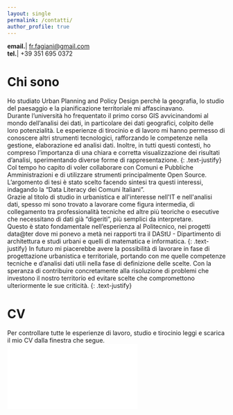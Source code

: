 ```yaml
---
layout: single
permalink: /contatti/
author_profile: true
---
```


**email.**| fr.fagiani@gmail.com  
**tel.**| +39 351 695 0372

# Chi sono
Ho studiato Urban Planning and Policy Design perchè la geografia, lo studio del paesaggio e la pianificazione territoriale mi affascinavano.  
Durante l’università ho frequentato il primo corso GIS avvicinandomi al mondo dell’analisi dei dati, in particolare dei dati geografici, colpito delle loro potenzialità.
Le esperienze di tirocinio e di lavoro mi hanno permesso di conoscere altri strumenti tecnologici, rafforzando le competenze nella gestione, elaborazione ed analisi dati. Inoltre, in tutti questi contesti, ho compreso l’importanza di una chiara e corretta visualizzazione dei risultati d’analisi, sperimentando diverse forme di rappresentazione.
{: .text-justify}
Col tempo ho capito di voler collaborare con Comuni e Pubbliche Amministrazioni e di utilizzare strumenti principalmente Open Source. L’argomento di tesi è stato scelto facendo sintesi tra questi interessi, indagando la “Data Literacy dei Comuni Italiani”.  
Grazie al titolo di studio in urbanistica e all'interesse nell'IT e nell'analisi dati, spesso mi sono trovato a lavorare come figura intermedia, di collegamento tra professionalità tecniche ed altre più teoriche o esecutive che necessitano di dati già “digeriti”, più semplici da interpretare.  
Questo è stato fondamentale nell’esperienza al Politecnico, nei progetti data@ter dove mi ponevo a metà nei rapporti tra il DAStU - Dipartimento di architettura e studi urbani e quelli di matematica e informatica.
{: .text-justify}
In futuro mi piacerebbe avere la possibilità di lavorare in fase di progettazione urbanistica e territoriale, portando con me quelle competenze tecniche e d’analisi dati utili nella fase di definizione delle scelte. Con la speranza di contribuire concretamente alla risoluzione di problemi che investono il nostro territorio ed evitare scelte che compromettono ulteriormente le sue criticità.
{: .text-justify}

# CV
Per controllare tutte le esperienze di lavoro, studio e tirocinio leggi e scarica il mio CV dalla finestra che segue.
<embed src="{{ site.url }}{{ site.baseurl }}/assets/pdf/Francesco_Fagiani-CV_01_2021_ita.pdf" type="application/pdf" />
